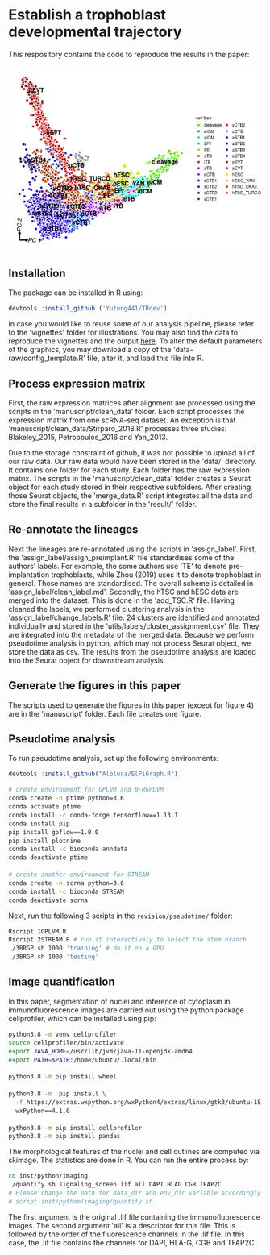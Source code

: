 # Establish a trophoblast developmental trajectory

This respository contains the code to reproduce the results in the paper:

![](vignettes/TB_trajectory.png)

## Installation
The package can be installed in R using:
```r
devtools::install_github ('Yutong441/TBdev')
```

In case you would like to reuse some of our analysis pipeline, please refer to
the 'vignettes' folder for illustrations.
You may also find the data to reproduce the vignettes and the output [here](https://drive.google.com/drive/folders/1Jz2s33SLmvtXisVPTwNZtDBU4uvEInax?usp=sharing).
To alter the default parameters of the graphics, you may download a copy of the
'data-raw/config_template.R' file, alter it, and load this file into R.

## Process expression matrix
First, the raw expression matrices after alignment are processed using the
scripts in the 'manuscript/clean_data' folder. Each script processes the
expression matrix from one scRNA-seq dataset. An exception is that
'manuscript/clean_data/Stirparo_2018.R' processes three studies: Blakeley_2015,
Petropoulos_2016 and Yan_2013. 

Due to the storage constraint of github, it was not possible to upload all of
our raw data. Our raw data would have been stored in the 'data/' directory. It
contains one folder for each study. Each folder has the raw expression matrix.
The scripts in the 'manuscript/clean_data' folder creates a Seurat object for
each study stored in their respective subfolders. After creating those Seurat
objects, the 'merge_data.R' script integrates all the data and store the final
results in a subfolder in the 'result/' folder.

## Re-annotate the lineages
Next the lineages are re-annotated using the scripts in 'assign_label'. First,
the 'assign_label/assign_preimplant.R' file standardises some of the authors'
labels. For example, the some authors use 'TE' to denote pre-implantation
trophoblasts, while Zhou (2019) uses it to denote trophoblast in general. Those
names are standardised. The overall scheme is detailed in
'assign_label/clean_label.md'. Secondly, the hTSC and hESC data are merged into
the dataset. This is done in the 'add_TSC.R' file. Having cleaned the labels,
we performed clustering analysis in the 'assign_label/change_labels.R' file. 24
clusters are identified and annotated individually and stored in the
'utils/labels/cluster_assignment.csv' file. They are integrated into the
metadata of the merged data.  Because we perform pseudotime analysis in python,
which may not process Seurat object, we store the data as csv. The results from
the pseudotime analysis are loaded into the Seurat object for downstream
analysis.

## Generate the figures in this paper
The scripts used to generate the figures in this paper (except for figure 4)
are in the 'manuscript' folder. Each file creates one figure.

## Pseudotime analysis
To run pseudotime analysis, set up the following environments:
```r
devtools::install_github("Albluca/ElPiGraph.R")
```

```bash
# create environment for GPLVM and B-RGPLVM
conda create -n ptime python=3.6
conda activate ptime
conda install -c conda-forge tensorflow==1.13.1
conda install pip
pip install gpflow==1.0.0
pip install plotnine
conda install -c bioconda anndata
conda deactivate ptime

# create another environment for STREAM
conda create -n scrna python=3.6
conda install -c bioconda STREAM
conda deactivate scrna
```

Next, run the following 3 scripts in the `revision/pseudotime/` folder:

```bash
Rscript 1GPLVM.R
Rscript 2STREAM.R # run it interactively to select the stem branch
./3BRGP.sh 1000 'training' # do it on a GPU
./3BRGP.sh 1000 'testing'
```

## Image quantification
In this paper, segmentation of nuclei and inference of cytoplasm in
immunofluorescence images are carried out using the python package
cellprofiler, which can be installed using pip:

```bash
python3.8 -m venv cellprofiler
source cellprofiler/bin/activate
export JAVA_HOME=/usr/lib/jvm/java-11-openjdk-amd64
export PATH=$PATH:/home/ubuntu/.local/bin

python3.8 -m pip install wheel

python3.8 -m  pip install \
  -f https://extras.wxpython.org/wxPython4/extras/linux/gtk3/ubuntu-18.04  \
  wxPython==4.1.0

python3.8 -m pip install cellprofiler
python3.8 -m pip install pandas
```

The morphological features of the nuclei and cell outlines are computed via
skimage. The statistics are done in R. You can run the entire process by:

```bash
cd inst/python/imaging
./quantify.sh signaling_screen.lif all DAPI HLAG CGB TFAP2C
# Please change the path for data_dir and env_dir variable accordingly in the
# script inst/python/imaging/quantify.sh
```

The first argument is the original .lif file containing the immunofluorescence
images. The second argument 'all' is a descriptor for this file. This is
followed by the order of the fluorescence channels in the .lif file. In this
case, the .lif file contains the channels for DAPI, HLA-G, CGB and TFAP2C.
